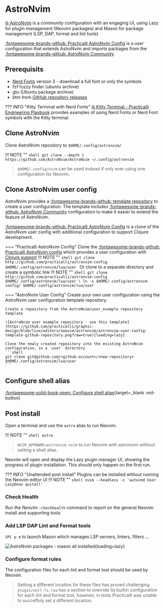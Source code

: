 # AstroNvim

[:globe_with_meridians: AstroNvim](https://astronvim.com/) is a community configuration with an engaging UI, using Lazy for plugin management (Neovim packages) and Mason for package management (LSP, DAP, format and lint tools)

[:fontawesome-brands-github: Practicalli AstroNvim Config](https://github.com/practicalli/astronvim-config) is a user configuration that extends AstroNvim and imports packages from the [:fontawesome-brands-github: AstroNvim Community](https://github.com/AstroNvim/user_example).


## Prerequisits

- [Nerd Fonts](https://www.nerdfonts.com/) version 3 - download a full font or only the symbols
- fzf fuzzy finder (ubuntu archive)
- gtu (Ubuntu package archive)
- btm from [GitHub repository releases](https://github.com/ClementTsang/bottom/releases/)

??? INFO "Kitty Terminal with Nerd Fonts"
    [:globe_with_meridians: Kitty Terminal - Practicalli Engineering Playbook](https://practical.li/engineering-playbook/command-line/kitty-terminal/) provides examples of using Nerd Fonts or Nerd Font symbols with the Kitty terminal.

## Clone AstroNvim

Clone AstroNvim repository to `$HOME/.config/astronvim/`

!!! NOTE ""
    ```shell
    git clone --depth 1 https://github.com/AstroNvim/AstroNvim ~/.config/astronvim
    ```

> `$HOME/.config/nvim` can be used instead if only ever using one configuration for Neovim.


## Clone AstroNvim user config

AstroNvim provides a [:fontawesome-brands-github: template repository](https://github.com/AstroNvim/user_example) to create a user configuration. The template includes [:fontawesome-brands-github: AstroNvim Community](https://github.com/AstroNvim/user_example) configuration to make it easier to extend the feature of AstroNvim.

[:fontawesome-brands-github: Practicalli AstroNvim Config](http://github.com/practicalli/astronvim-config) is a clone of the AstroNvim user config with additional configuration to support Clojure development.

=== "Practicalli AstroNvim Config"
    Clone the [:fontawesome-brands-github: Practicalli AstroNvim config](https://github.com/practicalli/astronvim-config) which provides a user configuration with [Clojure support](clojure.md)
    !!! NOTE ""
        ```shell
        git clone http://github.com/practicalli/astronvim-config $HOME/.config/astronvim/lua/user
        ```
    Or clone to a separate directory and create a symbolic link
    !!! NOTE ""
        ```shell
        git clone http://github.com/practicalli/astronvim-config $HOME/.config/astronvim/lua/user \
        ln -s $HOME/.config/astronvim-config/ $HOME/.config/astronvim/lua/user
        ```

=== "AstroNvim User Config"
    Create your own user configuration using the AstroNvim user configuration template repository.

    Create a repository from the AstroNvim/user_example repository template

    ![AstroNvim user example repository - use this template](https://github.com/practicalli/graphic-design/blob/live/editors/neovim/astronvim/astronvim-user-config-template-github-repository.png?raw=true){loading=lazy}

    Clone the newly created repository into the existing AstroNvim configuration, in a `user` directory
    ```shell
    git clone git@github.com/<github-account>/<new-repository> $HOME/.config/astronvim/lua/user
    ```

## Configure shell alias

[:fontawesome-solid-book-open: Configure shell alias](/neovim/configuration/){target=_blank .md-button}


## Post install

Open a terminal and use the `astro` alias to run Neovim.

!!! NOTE ""
    ```shell
    astro
    ```

<!-- TODO: checkhealth screenshot for astronvim -->

> `NVIM_APPNAME=astronvim nvim` to run Neovim with astronvim without setting a shell alias.

Neovim will open and display the Lazy plugin manager UI, showing the progress of plugin installation.  This should only happen on the first run.

??? INFO "Unattended post install"
    Plugins can be installed without running the Neovim editor UI
    !!! NOTE ""
        ```shell
        nvim --headless -c 'autocmd User LazyDone quitall'
        ```


### Check Health

Run the Neovim `:checkhealth` command to report on the general Neovim install and supporting tools

<!-- TODO: checkhealth screenshot for astronvim -->


### Add LSP DAP Lint and Format tools

`SPC p m` to launch Mason which manages LSP servers, linters, filters ...

![AstroNvim packages - mason all installed](https://github.com/practicalli/graphic-design/blob/live/editors/neovim/astronvim/astronvim-packages-mason-installed-all.png?raw=true){loading=lazy}


### Configure format rules

The configuration files for each lint and format tool should be used by Neovim.

> Setting a different location for these files has proved challenging.  `plugin/null-ls.lua` has a section to override its builtin configuration for each lint and format tool, however, in tests Practicalli was unable to succeffuly set a different location.
